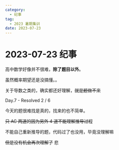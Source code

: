 ```yaml
---
category:
  - 纪事
tag:
  - 2023 暑期集训
date: 2023-07-23
---
```


# 2023-07-23 纪事

高中数学好像并不很难，**除了题目以外**。

<!-- more -->

虽然概率期望还是没搞懂。。

关于导数之类的，确实都还好理解，~~就是题做不来~~

Day.7 - Resolved 2 / 6

今天的题很难找是真的，找来的也不简单。

~~只 AC 两道的因为另外 4 道不能理解推导过程~~

不能自己重新推导的题，代码过了也没用，毕竟没理解嘛

~~但是没有机会再次理解了~~ 悲
